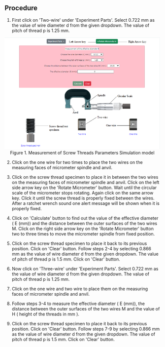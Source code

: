 ## Procedure


<!-- <div align="center">
<img class="img-fluid"  src="./images/conn.png" alt=""><br> 
Figure 1. Gear tooth vernier caliper with spur gear          
</div> -->


1. First click on 'Two-wire' under 'Experiment Parts'. Select 0.722 mm as the value of wire diameter d from the
given dropdown. The value of pitch of thread p is 1.25 mm.

<div align="center">
<img class="img-fluid"  src="./images/simu.png" alt=""><br> 
Figure 1. Measurement of Screw Threads Parameters Simulation model          
</div>     

2. Click on the one wire for two times to place the two wires on the measuring faces of micrometer spindle and anvil.

3. Click on the screw thread specimen to place it in between the two wires on the measuring faces of micrometer spindle and anvil. Click on the left side arrow key on the 'Rotate Micrometer' button. Wait until the circular scale of the micrometer stops rotating. Again click on the same arrow key. Click it until the screw thread is properly fixed between the wires. After a ratchet wrench sound one alert message will be shown when it is properly fixed. 

4. Click on 'Calculate' button to find out the value of the effective diameter ( E (mm)) and 
the distance between the outer surfaces of the two wires M. Click on the right side arrow key on the 'Rotate Micrometer' button two to three times to move the micrometer spindle from fixed position.

5. Click on the screw thread specimen to place it back to its previous position. Click on 'Clear' button.
Follow steps 2-4 by selecting 0.866 mm as the value of wire diameter d from the given dropdown.
The value of pitch of thread p is 1.5 mm. Click on 'Clear' button.

6. Now click on 'Three-wire' under 'Experiment Parts'. Select 0.722 mm as the value of wire diameter d from the given dropdown. The value of pitch of thread p is 1.25 mm.

7. Click on the one wire and two wire to place them on the measuring faces of micrometer spindle and anvil.

8. Follow steps 3-4 to measure the effective diameter ( E (mm)), the distance between the outer surfaces of the two wires M and the value of H ( height of the threads in mm ). 

9. Click on the screw thread specimen to place it back to its previous position. Click on 'Clear' button.
Follow steps 7-9 by selecting 0.866 mm as the value of wire diameter d from the
given dropdown. The value of pitch of thread p is 1.5 mm. Click on 'Clear' button.
